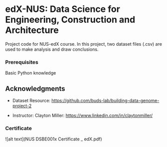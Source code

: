 # edX-NUS: Data Science for Engineering, Construction and Architecture

Project code for NUS-edX course. In this project, two dataset files (.csv) are used to make analysis and draw conclusions.

### Prerequisites
Basic Python knowledge

## Acknowledgments
 - Dataset Resource: https://github.com/buds-lab/building-data-genome-project-2

 - Instructor: Clayton Miller: https://www.linkedin.com/in/claytonmiller/


### Certificate
![alt text](NUS DSBE001x Certificate _ edX.pdf)

